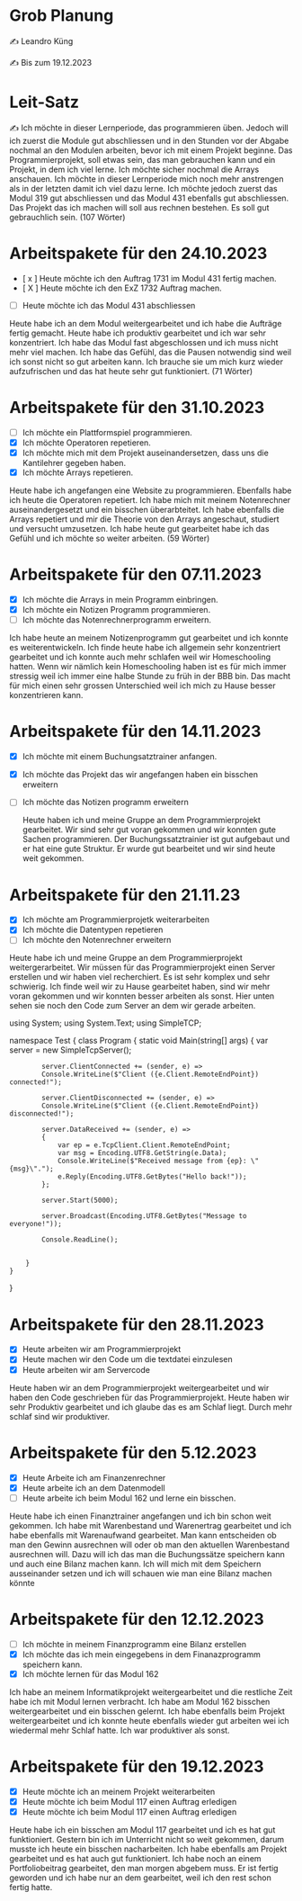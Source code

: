 # Grob Planung
✍️ Leandro Küng

✍️ Bis zum 19.12.2023

# Leit-Satz
✍️ Ich möchte in dieser Lernperiode, das programmieren üben. Jedoch will ich zuerst die Module gut abschliessen und in den Stunden vor der Abgabe nochmal an den Modulen arbeiten, bevor ich mit einem Projekt beginne. Das Programmierprojekt, soll etwas sein, das man gebrauchen kann und ein Projekt, in dem ich viel lerne. Ich möchte sicher nochmal die Arrays anschauen. Ich möchte in dieser Lernperiode mich noch mehr anstrengen als in der letzten damit ich viel dazu lerne. Ich möchte jedoch zuerst das Modul 319 gut abschliessen und das Modul 431 ebenfalls gut abschliessen. Das Projekt das ich machen will soll aus rechnen bestehen. Es soll gut gebrauchlich sein.
(107 Wörter)

# Arbeitspakete für den 24.10.2023

- [ x ] Heute möchte ich den Auftrag 1731 im Modul 431 fertig machen.
- [ X ] Heute möchte ich den ExZ 1732 Auftrag machen.
- [ ] Heute möchte ich das Modul 431 abschliessen

Heute habe ich an dem Modul weitergearbeitet und ich habe die Aufträge fertig gemacht. Heute habe ich produktiv gearbeitet und ich war sehr konzentriert. Ich habe das Modul fast abgeschlossen und ich muss nicht mehr viel machen. Ich habe das Gefühl, das die Pausen notwendig sind weil ich sonst nicht so gut arbeiten kann. Ich brauche sie um mich kurz wieder aufzufrischen und das hat heute sehr gut funktioniert. (71 Wörter)

# Arbeitspakete für den 31.10.2023

- [ ] Ich möchte ein Plattformspiel programmieren.
- [X] Ich möchte Operatoren repetieren.
- [X] Ich möchte mich mit dem Projekt auseinandersetzen, dass uns die Kantilehrer gegeben haben.
- [X] Ich möchte Arrays repetieren.

Heute habe ich angefangen eine Website zu programmieren. Ebenfalls habe ich heute die Operatoren repetiert. Ich habe mich mit meinem Notenrechner auseinandergesetzt und ein bisschen überarbteitet. Ich habe ebenfalls die Arrays repetiert und mir die Theorie von den Arrays angeschaut, studiert und versucht umzusetzen. Ich habe heute gut gearbeitet habe ich das Gefühl und ich möchte so weiter arbeiten. (59 Wörter)

# Arbeitspakete für den 07.11.2023

- [X] Ich möchte die Arrays in mein Programm einbringen.
- [X] Ich möchte ein Notizen Programm programmieren.
- [ ] Ich möchte das Notenrechnerprogramm erweitern.

Ich habe heute an meinem Notizenprogramm gut gearbeitet und ich konnte es weiterentwickeln. Ich finde heute habe ich allgemein sehr konzentriert gearbeitet und ich konnte auch mehr schlafen weil wir Homeschooling hatten. Wenn wir nämlich kein Homeschooling haben ist es für mich immer stressig weil ich immer eine halbe Stunde zu früh in der BBB bin. Das macht für mich einen sehr grossen Unterschied weil ich mich zu Hause besser konzentrieren kann.

# Arbeitspakete für den 14.11.2023
- [X] Ich möchte mit einem Buchungsatztrainer anfangen.
- [X] Ich möchte das Projekt das wir angefangen haben ein bisschen erweitern
- [ ] Ich möchte das Notizen programm erweitern

  Heute haben ich und meine Gruppe an dem Programmierprojekt gearbeitet. Wir sind sehr gut voran gekommen und wir konnten gute Sachen programmieren. Der           Buchungssatztrainier ist gut aufgebaut und er hat eine gute Struktur. Er wurde gut bearbeitet und wir sind heute weit gekommen.

# Arbeitspakete für den 21.11.23

- [X] Ich möchte am Programmierprojetk weiterarbeiten
- [X] Ich möchte die Datentypen repetieren
- [ ] Ich möchte den Notenrechner erweitern

Heute habe ich und meine Gruppe an dem Programmierprojekt weitergerarbeitet. Wir müssen für das Programmierprojekt einen Server erstellen und wir haben viel recherchiert. Es ist sehr komplex und sehr schwierig. Ich finde weil wir zu Hause gearbeitet haben, sind wir mehr voran gekommen und wir konnten besser arbeiten als sonst. Hier unten sehen sie noch den Code zum Server an dem wir gerade arbeiten.

using System;
using System.Text;
using SimpleTCP;




namespace Test
{
    class Program
    {
        static void Main(string[] args)
        {
            var server = new SimpleTcpServer();
            
            server.ClientConnected += (sender, e) =>
            Console.WriteLine($"Client ({e.Client.RemoteEndPoint}) connected!");

            server.ClientDisconnected += (sender, e) =>
            Console.WriteLine($"Client ({e.Client.RemoteEndPoint}) disconnected!");

            server.DataReceived += (sender, e) =>
            {
                var ep = e.TcpClient.Client.RemoteEndPoint;
                var msg = Encoding.UTF8.GetString(e.Data);
                Console.WriteLine($"Received message from {ep}: \"{msg}\".");
                e.Reply(Encoding.UTF8.GetBytes("Hello back!"));
            };

            server.Start(5000);

            server.Broadcast(Encoding.UTF8.GetBytes("Message to everyone!"));

            Console.ReadLine();


        }
    }

}

# Arbeitspakete für den 28.11.2023

- [X] Heute arbeiten wir am Programmierprojekt
- [X] Heute machen wir den Code um die textdatei einzulesen
- [X] Heute arbeiten wir am Servercode

Heute haben wir an dem Programmierprojekt weitergearbeitet und wir haben den Code geschrieben für das Programmierprojekt. Heute haben wir sehr Produktiv gearbeitet und ich glaube das es am Schlaf liegt. Durch mehr schlaf sind wir produktiver.

# Arbeitspakete für den 5.12.2023

- [X] Heute Arbeite ich am Finanzenrechner
- [X] Heute arbeite ich an dem Datenmodell
- [ ] Heute arbeite ich beim Modul 162 und lerne ein bisschen.

Heute habe ich einen Finanztrainer angefangen und ich bin schon weit gekommen. Ich habe mit Warenbestand und Warenertrag gearbeitet und ich habe ebenfalls mit Warenaufwand gearbeitet. Man kann entscheiden ob man den Gewinn ausrechnen will oder ob man den aktuellen Warenbestand ausrechnen will. Dazu will ich das man die Buchungssätze speichern kann und auch eine Bilanz machen kann. Ich will mich mit dem Speichern ausseinander setzen und ich will schauen wie man eine Bilanz machen könnte

# Arbeitspakete für den 12.12.2023

- [ ] Ich möchte in meinem Finanzprogramm eine Bilanz erstellen
- [X] Ich möchte das ich mein eingegebens in dem Finanazprogramm speichern kann.
- [X] Ich möchte lernen für das Modul 162
      
Ich habe an meinem Informatikprojekt weitergearbeitet und die restliche Zeit habe ich mit Modul lernen verbracht. Ich habe am Modul 162 bisschen weitergearbeitet und ein bisschen gelernt. Ich habe ebenfalls beim Projekt weitergearbeitet und ich konnte heute ebenfalls wieder gut arbeiten wei ich wiedermal mehr Schlaf hatte. Ich war produktiver als sonst. 


# Arbeitspakete für den 19.12.2023

- [X] Heute möchte ich an meinem Projekt weiterarbeiten
- [X] Heute möchte ich beim Modul 117 einen Auftrag erledigen
- [X] Heute möchte ich beim Modul 117 einen Auftrag erledigen

Heute habe ich ein bisschen am Modul 117 gearbeitet und ich es hat gut funktioniert. Gestern bin ich im Unterricht nicht so weit gekommen, darum musste ich heute ein bisschen nacharbeiten. Ich habe ebenfalls am Projekt gearbeitet und es hat auch gut funktioniert. Ich habe noch an einem Portfoliobeitrag gearbeitet, den man morgen abgebem muss. Er ist fertig geworden und ich habe nur an dem gearbeitet, weil ich den rest schon fertig hatte.
